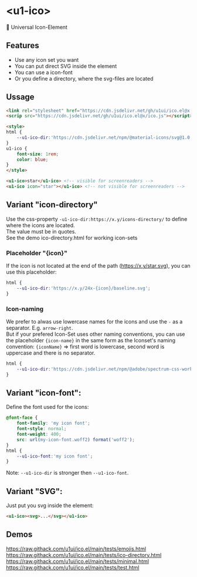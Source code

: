 # &lt;u1-ico&gt;
🥐 Universal Icon-Element

## Features

- Use any icon set you want
- You can put direct SVG inside the element
- You can use a icon-font
- Or you define a directory, where the svg-files are located

## Ussage

```html
<link rel="stylesheet" href="https://cdn.jsdelivr.net/gh/u1ui/ico.el@x.x.x/ico.css">
<scrip src="https://cdn.jsdelivr.net/gh/u1ui/ico.el@x/ico.js"></script>

<style>
html {
    --u1-ico-dir:'https://cdn.jsdelivr.net/npm/@material-icons/svg@1.0.11/svg/{icon-name}/baseline.svg';
}
u1-ico {
    font-size: 1rem;
    color: blue;
}
</style>

<u1-ico>star</u1-ico> <!-- visible for screenreaders -->
<u1-ico icon="star"></u1-ico> <!-- not visible for screenreaders -->
```

## Variant "icon-directory"

Use the css-property `-u1-ico-dir:https://x.y/icons-directory/` to define where the icons are located.  
The value must be in quotes.  
See the demo ico-directory.html for working icon-sets

### Placeholder "{icon}"

If the icon is not located at the end of the path (https://x.y/star.svg), you can use this placeholder:  
```css
html {
    --u1-ico-dir:'https://x.y/24x-{icon}/baseline.svg';
}
```

### Icon-naming
We prefer to alwas use lowercase names for the icons and use the `-` as a separator. E.g. `arrow-right`.  
But if your prefered Icon-Set uses other naming conventions, you can use the placeholder `{icon-name}` in the same form as the Iconset's naming convention: 
`{iconName}` => first word is lowercase, second word is uppercase and there is no separator.

```css
html {
    --u1-ico-dir:'https://cdn.jsdelivr.net/npm/@adobe/spectrum-css-workflow-icons@1.4.2/24/{IconName}';
}
```


## Variant "icon-font":

Define the font used for the icons:
```css
@font-face {
    font-family: 'my icon font';
    font-style: normal;
    font-weight: 400;
    src: url(my-icon-font.woff2) format('woff2');
}
html {
    --u1-ico-font:'my icon font';
}
```

Note: `--u1-ico-dir` is stronger then `--u1-ico-font`.

## Variant "SVG":

Just put you svg inside the element:
```html
<u1-ico><svg>...</svg></u1-ico>
```

## Demos
https://raw.githack.com/u1ui/ico.el/main/tests/emojis.html  
https://raw.githack.com/u1ui/ico.el/main/tests/ico-directory.html  
https://raw.githack.com/u1ui/ico.el/main/tests/minimal.html  
https://raw.githack.com/u1ui/ico.el/main/tests/test.html  

